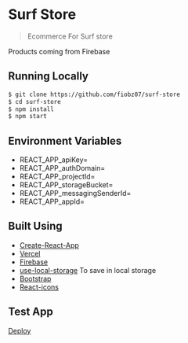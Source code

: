 # Surf Store

> Ecommerce For Surf store

Products coming from Firebase

## Running Locally

```bash
$ git clone https://github.com/fiobz07/surf-store
$ cd surf-store
$ npm install
$ npm start
```

## Environment Variables

- REACT_APP_apiKey=
- REACT_APP_authDomain=
- REACT_APP_projectId=
- REACT_APP_storageBucket=
- REACT_APP_messagingSenderId=
- REACT_APP_appId=

## Built Using

- [Create-React-App](https://create-react-app.dev/)
- [Vercel](https://vercel.com)
- [Firebase](https://firebase.com)
- [use-local-storage](https://www.npmjs.com/package/use-local-storage) To save in local storage
- [Bootstrap](https://getbootstrap.com/docs/5.3/getting-started/introduction/)
- [React-icons](https://github.com/react-icons/react-icons)

## Test App

[Deploy](https://surf-store.vercel.app/)